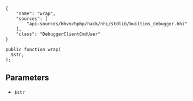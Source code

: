 ``` yamlmeta
{
    "name": "wrap",
    "sources": [
        "api-sources/hhvm/hphp/hack/hhi/stdlib/builtins_debugger.hhi"
    ],
    "class": "DebuggerClientCmdUser"
}
```




``` Hack
public function wrap(
  $str,
);
```




## Parameters




+ ` $str `
<!-- HHAPIDOC -->
